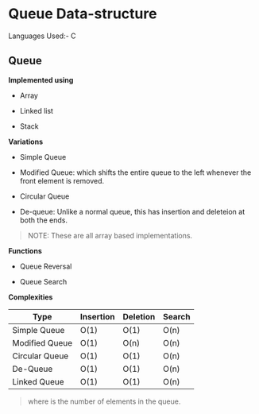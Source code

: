 # Queue Data-structure

Languages Used:- C

## Queue

**Implemented using**

* Array

* Linked list

* Stack

**Variations**

* Simple Queue

* Modified Queue:
which shifts the entire queue to the left whenever the front element is removed.

* Circular Queue

* De-queue:
Unlike a normal queue, this has insertion and deleteion at both the ends.

> NOTE: These are all array based implementations.

**Functions**

* Queue Reversal

* Queue Search

**Complexities**

| Type | Insertion | Deletion | Search |
| ---- | --------- | -------- | ------ |
| Simple Queue   | O(1) | O(1) | O(n) |
| Modified Queue | O(1) | O(n) | O(n) |
| Circular Queue | O(1) | O(1) | O(n) |
| De-Queue       | O(1) | O(1) | O(n) |
| Linked Queue   | O(1) | O(1) | O(n) |

> where is the number of elements in the queue.
